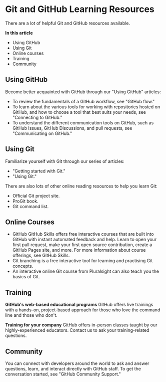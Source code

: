 # Git and GitHub Learning Resources
There are a lot of helpful Git and GitHub resources available.

**In this article**
- Using GitHub
- Using Git
- Online courses
- Training
- Community

## Using GitHub
Become better acquainted with GitHub through our "Using GitHub" articles:
- To review the fundamentals of a GitHub workflow, see "GitHub flow."
- To learn about the various tools for working with repositories hosted on GitHub, and how to choose a tool that best suits your needs, see "Connecting to GitHub."
- To understand the different communication tools on GitHub, such as GitHub Issues, GitHub Discussions, and pull requests, see "Communicating on GitHub."

## Using Git
Familiarize yourself with Git through our series of articles:

* "Getting started with Git."
* "Using Git."

There are also lots of other online reading resources to help you learn Git:

* Official Git project site.
* ProGit book.
* Git command list.

## Online Courses
* GitHub GitHub Skills offers free interactive courses that are built into GitHub with instant automated feedback and help. Learn to open your first pull request, make your first open source contribution, create a GitHub Pages site, and more. For more information about course offerings, see GitHub Skills.
* Git branching is a free interactive tool for learning and practising Git concepts.
* An interactive online Git course from Pluralsight can also teach you the basics of Git.

## Training
**GitHub's web-based educational programs**
GitHub offers live trainings with a hands-on, project-based approach for those who love the command line and those who don't.

**Training for your company**
GitHub offers in-person classes taught by our highly-experienced educators. Contact us to ask your training-related questions.

## Community
You can connect with developers around the world to ask and answer questions, learn, and interact directly with GitHub staff. To get the conversation started, see "GitHub Community Support."
